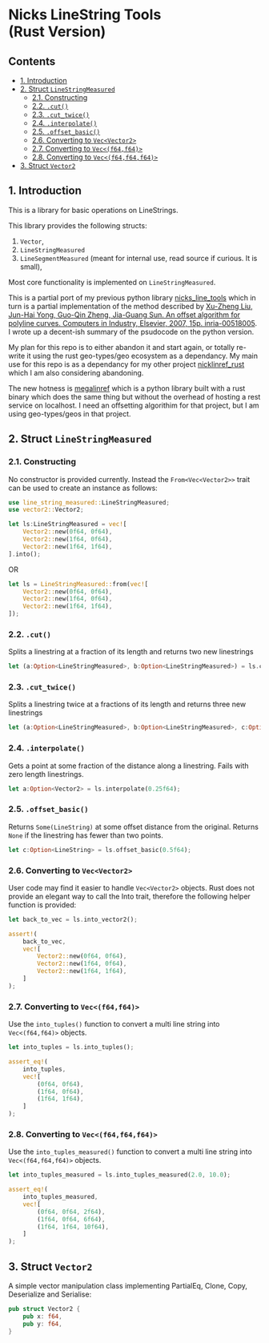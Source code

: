 # Nicks LineString Tools<br>(Rust Version) <!-- omit in toc -->

## Contents <!-- omit in toc -->

- [1. Introduction](#1-introduction)
- [2. Struct `LineStringMeasured`](#2-struct-linestringmeasured)
	- [2.1. Constructing](#21-constructing)
	- [2.2. `.cut()`](#22-cut)
	- [2.3. `.cut_twice()`](#23-cut_twice)
	- [2.4. `.interpolate()`](#24-interpolate)
	- [2.5. `.offset_basic()`](#25-offset_basic)
	- [2.6. Converting to `Vec<Vector2>`](#26-converting-to-vecvector2)
	- [2.7. Converting to `Vec<(f64,f64)>`](#27-converting-to-vecf64f64)
	- [2.8. Converting to `Vec<(f64,f64,f64)>`](#28-converting-to-vecf64f64f64)
- [3. Struct `Vector2`](#3-struct-vector2)

## 1. Introduction

This is a library for basic operations on LineStrings.

This library provides the following structs:

1. `Vector`,
1. `LineStringMeasured`
1. `LineSegmentMeasured` (meant for internal use, read source if curious. It is small),

Most core functionality is implemented on `LineStringMeasured`.

This is a partial port of my previous python library
[nicks_line_tools](https://github.com/thehappycheese/nicks_line_tools) 
which in turn is a partial implementation of the method described by [Xu-Zheng Liu, Jun-Hai Yong, Guo-Qin Zheng, Jia-Guang Sun. An offset algorithm for polyline curves. Computers in Industry, Elsevier, 2007, 15p. inria-00518005](https://hal.inria.fr/inria-00518005/document). I wrote up a decent-ish summary of the psudocode on the python version.

My plan for this repo is to either abandon it and start again, or totally re-write it using the rust geo-types/geo ecosystem as a dependancy.
My main use for this repo is as a dependancy for my other project [nicklinref_rust](https://github.com/thehappycheese/nicklinref_rust)
which I am also considering abandoning.

The new hotness is [megalinref](https://github.com/thehappycheese/megalinref) which is a python library built with a rust binary which does the same thing but without the overhead of hosting a rest service on localhost. I need an offsetting algorithim for that project, but I am using geo-types/geos in that project.

## 2. Struct `LineStringMeasured`

### 2.1. Constructing

No constructor is provided currently. Instead the `From<Vec<Vector2>>` trait can be used to create an instance as follows:

```rust
use line_string_measured::LineStringMeasured;
use vector2::Vector2;

let ls:LineStringMeasured = vec![
	Vector2::new(0f64, 0f64),
	Vector2::new(1f64, 0f64),
	Vector2::new(1f64, 1f64),
].into();
```

OR

```rust
let ls = LineStringMeasured::from(vec![
	Vector2::new(0f64, 0f64),
	Vector2::new(1f64, 0f64),
	Vector2::new(1f64, 1f64),
]);
```

### 2.2. `.cut()`

Splits a linestring at a fraction of its length and returns two new linestrings

```rust
let (a:Option<LineStringMeasured>, b:Option<LineStringMeasured>) = ls.cut(0.25f64);
```

### 2.3. `.cut_twice()`

Splits a linestring twice at a fractions of its length and returns three new linestrings

```rust
let (a:Option<LineStringMeasured>, b:Option<LineStringMeasured>, c:Option<LineStringMeasured>) = ls.cut(0.25f64, 0.66f64);
```

### 2.4. `.interpolate()`

Gets a point at some fraction of the distance along a linestring. Fails with zero length linestrings.

```rust
let a:Option<Vector2> = ls.interpolate(0.25f64);
```

### 2.5. `.offset_basic()`

Returns `Some(LineString)` at some offset distance from the original. Returns `None` if the linestring has fewer than two points.

```rust
let c:Option<LineString> = ls.offset_basic(0.5f64);
```

### 2.6. Converting to `Vec<Vector2>`

User code may find it easier to handle `Vec<Vector2>` objects.
Rust does not provide an elegant way to call the Into trait, therefore the following helper function is provided:

```rust
let back_to_vec = ls.into_vector2();

assert!(
	back_to_vec,
	vec![
		Vector2::new(0f64, 0f64),
		Vector2::new(1f64, 0f64),
		Vector2::new(1f64, 1f64),
	]
);
```

### 2.7. Converting to `Vec<(f64,f64)>`

Use the `into_tuples()` function to convert a multi line string into `Vec<(f64,f64)>` objects.

```rust
let into_tuples = ls.into_tuples();

assert_eq!(
	into_tuples,
	vec![
		(0f64, 0f64),
		(1f64, 0f64),
		(1f64, 1f64),
	]
);
```

### 2.8. Converting to `Vec<(f64,f64,f64)>`

Use the `into_tuples_measured()` function to convert a multi line string into `Vec<(f64,f64,f64)>` objects.

```rust
let into_tuples_measured = ls.into_tuples_measured(2.0, 10.0);

assert_eq!(
	into_tuples_measured,
	vec![
		(0f64, 0f64, 2f64),
		(1f64, 0f64, 6f64),
		(1f64, 1f64, 10f64),
	]
);
```

## 3. Struct `Vector2`

A simple vector manipulation class implementing PartialEq, Clone, Copy, Deserialize and Serialise:

```rust
pub struct Vector2 {
	pub x: f64,
	pub y: f64,
}
```
